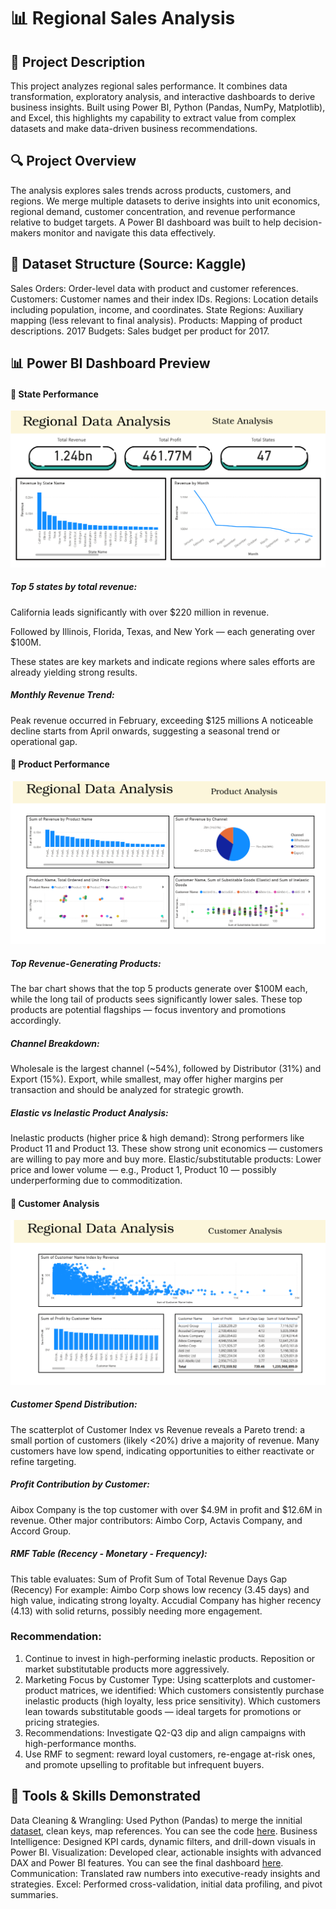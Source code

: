 # 📊 Regional Sales Analysis

## 📝 Project Description
This project analyzes regional sales performance. It combines data transformation, exploratory analysis, and interactive dashboards to derive business insights. Built using Power BI, Python (Pandas, NumPy, Matplotlib), and Excel, this highlights my capability to extract value from complex datasets and make data-driven business recommendations.

## 🔍 Project Overview
The analysis explores sales trends across products, customers, and regions. We merge multiple datasets to derive insights into unit economics, regional demand, customer concentration, and revenue performance relative to budget targets. A Power BI dashboard was built to help decision-makers monitor and navigate this data effectively.

## 📂 Dataset Structure (Source: Kaggle)
Sales Orders: Order-level data with product and customer references.
Customers: Customer names and their index IDs.
Regions: Location details including population, income, and coordinates.
State Regions: Auxiliary mapping (less relevant to final analysis).
Products: Mapping of product descriptions.
2017 Budgets: Sales budget per product for 2017.

## 📊 Power BI Dashboard Preview

#### 🔸 State Performance
![State Performance](https://github.com/trinitarn/Regional_Sales_Analysis/blob/main/Screenshot%20State.png)
##### Top 5 states by total revenue:

California leads significantly with over $220 million in revenue.

Followed by Illinois, Florida, Texas, and New York — each generating over $100M.

These states are key markets and indicate regions where sales efforts are already yielding strong results.

##### Monthly Revenue Trend:
Peak revenue occurred in February, exceeding $125 millions
A noticeable decline starts from April onwards, suggesting a seasonal trend or operational gap.

#### 🔸 Product Performance
![Product Performance](https://github.com/trinitarn/Regional_Sales_Analysis/blob/main/Screenshot%20Product.png)

##### Top Revenue-Generating Products:
The bar chart shows that the top 5 products generate over $100M each, while the long tail of products sees significantly lower sales.
These top products are potential flagships — focus inventory and promotions accordingly.

##### Channel Breakdown:
Wholesale is the largest channel (~54%), followed by Distributor (31%) and Export (15%).
Export, while smallest, may offer higher margins per transaction and should be analyzed for strategic growth.

##### Elastic vs Inelastic Product Analysis:
Inelastic products (higher price & high demand): Strong performers like Product 11 and Product 13. These show strong unit economics — customers are willing to pay more and buy more.
Elastic/substitutable products: Lower price and lower volume — e.g., Product 1, Product 10 — possibly underperforming due to commoditization.

#### 🔸 Customer Analysis
![Customer Analysis](https://github.com/trinitarn/Regional_Sales_Analysis/blob/main/Screenshot%20Customer.png)
##### Customer Spend Distribution:
The scatterplot of Customer Index vs Revenue reveals a Pareto trend: a small portion of customers (likely <20%) drive a majority of revenue.
Many customers have low spend, indicating opportunities to either reactivate or refine targeting.

##### Profit Contribution by Customer:
Aibox Company is the top customer with over $4.9M in profit and $12.6M in revenue.
Other major contributors: Aimbo Corp, Actavis Company, and Accord Group.

##### RMF Table (Recency - Monetary - Frequency):
This table evaluates:
Sum of Profit
Sum of Total Revenue
Days Gap (Recency)
For example:
Aimbo Corp shows low recency (3.45 days) and high value, indicating strong loyalty.
Accudial Company has higher recency (4.13) with solid returns, possibly needing more engagement.

### Recommendation:
1. Continue to invest in high-performing inelastic products.
Reposition or market substitutable products more aggressively.
2. Marketing Focus by Customer Type:
Using scatterplots and customer-product matrices, we identified:
Which customers consistently purchase inelastic products (high loyalty, less price sensitivity).
Which customers lean towards substitutable goods — ideal targets for promotions or pricing strategies.
3. Recommendations: Investigate Q2-Q3 dip and align campaigns with high-performance months.
4. Use RMF to segment: reward loyal customers, re-engage at-risk ones, and promote upselling to profitable but infrequent buyers.

## 🔧 Tools & Skills Demonstrated
Data Cleaning & Wrangling: Used Python (Pandas) to merge the innitial [dataset](https://github.com/trinitarn/Regional_Sales_Analysis/blob/main/Regional%20Sales%20Dataset.xlsx), clean keys, map references. You can see the code [here](https://github.com/trinitarn/Regional_Sales_Analysis/blob/main/Regional%20Sales%20Analysis.ipynb). 
Business Intelligence: Designed KPI cards, dynamic filters, and drill-down visuals in Power BI.
Visualization: Developed clear, actionable insights with advanced DAX and Power BI features. You can see the final dashboard [here](https://github.com/trinitarn/Regional_Sales_Analysis/blob/main/The%20Dashboard.pbix).
Communication: Translated raw numbers into executive-ready insights and strategies.
Excel: Performed cross-validation, initial data profiling, and pivot summaries.
